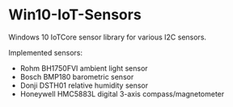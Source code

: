 # Win10-IoT-Sensors
Windows 10 IoTCore sensor library for various I2C sensors.

Implemented sensors:
 - Rohm BH1750FVI ambient light sensor
 - Bosch BMP180 barometric sensor
 - Donji DSTH01 relative humidity sensor
 - Honeywell HMC5883L digital 3-axis compass/magnetometer
 
